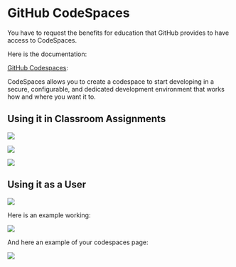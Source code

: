 # GitHub CodeSpaces

You have to request the benefits for education that GitHub provides to have access to CodeSpaces.

Here is the documentation:

[GitHub Codespaces](https://docs.github.com/en/codespaces):

CodeSpaces allows you to create a codespace to start developing in a secure, configurable, and dedicated development environment that works how and where you want it to.

## Using it in Classroom Assignments

![](/images/codespaces-github-classroom-settings.png)

![](/images/codespaces-github-classroom-assignment.png)

![](/images/codespaces-github-classroom-settings.png)


## Using it as a User

![](/images/codespaces-yours.png)

Here is an example working:

![](/images/codespaces-working.png)

And here an example of your codespaces page:

![](/images/codespaces-screen.png)
